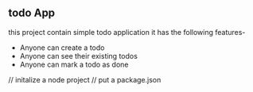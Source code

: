 ##  todo App
this project contain simple todo application 
it has the following features-

- Anyone can create a todo
- Anyone can see their existing todos
- Anyone can mark a todo as done 

// initalize  a node project
// put a package.json

